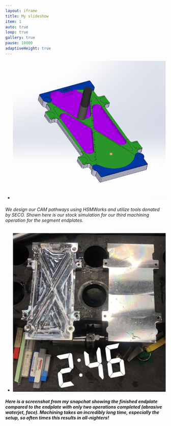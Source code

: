 ```yaml
---
layout: iframe
title: My slideshow
item: 1
auto: true
loop: true
gallery: true
pause: 10000
adaptiveHeight: true
---
```


* ![deeznuts](my-pics1/photo25.png)
###### We design our CAM pathways using HSMWorks and utilize tools donated by SECO. Shown here is our stock simulation for our third machining operation for the segment endplates.

* <img width="auto" height="50%" src="my-pics1/photo30.jpg">
##### Here is a screenshot from my snapchat showing the finished endplate compared to the endplate with only two operations completed (abrasive waterjet, face). Machining takes an incredibly long time, especially the setup, so often times this results in all-nighters!
